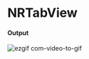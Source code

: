 # NRTabView









#### Output

![ezgif com-video-to-gif](https://user-images.githubusercontent.com/28722125/32489228-5e78432a-c3d7-11e7-83d9-6524472ef8ec.gif)
